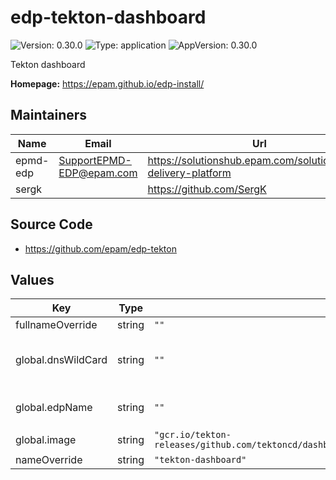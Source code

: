 # edp-tekton-dashboard

![Version: 0.30.0](https://img.shields.io/badge/Version-0.30.0-informational?style=flat-square) ![Type: application](https://img.shields.io/badge/Type-application-informational?style=flat-square) ![AppVersion: 0.30.0](https://img.shields.io/badge/AppVersion-0.30.0-informational?style=flat-square)

Tekton dashboard

**Homepage:** <https://epam.github.io/edp-install/>

## Maintainers

| Name | Email | Url |
| ---- | ------ | --- |
| epmd-edp | <SupportEPMD-EDP@epam.com> | <https://solutionshub.epam.com/solution/epam-delivery-platform> |
| sergk |  | <https://github.com/SergK> |

## Source Code

* <https://github.com/epam/edp-tekton>

## Values

| Key | Type | Default | Description |
|-----|------|---------|-------------|
| fullnameOverride | string | `""` |  |
| global.dnsWildCard | string | `""` | a cluster DNS wildcard name |
| global.edpName | string | `""` | namespace or a project name |
| global.image | string | `"gcr.io/tekton-releases/github.com/tektoncd/dashboard/cmd/dashboard:v0.30.0@sha256:85f7d38086fadb07556052ce873d44861c29ef690f47735f32d7e6a153ca8a92"` |  |
| nameOverride | string | `"tekton-dashboard"` |  |

